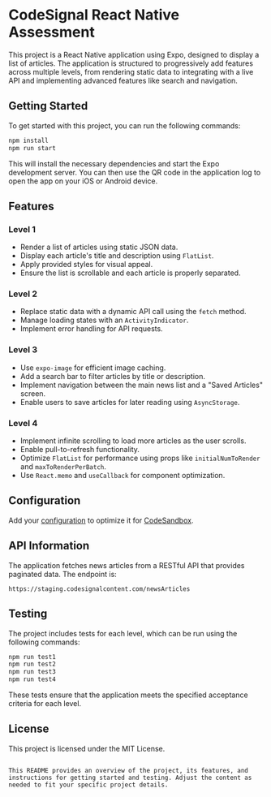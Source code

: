 # CodeSignal React Native Assessment

This project is a React Native application using Expo, designed to display a list of articles. The application is structured to progressively add features across multiple levels, from rendering static data to integrating with a live API and implementing advanced features like search and navigation.

## Getting Started

To get started with this project, you can run the following commands:

```bash
npm install
npm run start
```

This will install the necessary dependencies and start the Expo development server. You can then use the QR code in the application log to open the app on your iOS or Android device.

## Features

### Level 1

- Render a list of articles using static JSON data.
- Display each article's title and description using `FlatList`.
- Apply provided styles for visual appeal.
- Ensure the list is scrollable and each article is properly separated.

### Level 2

- Replace static data with a dynamic API call using the `fetch` method.
- Manage loading states with an `ActivityIndicator`.
- Implement error handling for API requests.

### Level 3

- Use `expo-image` for efficient image caching.
- Add a search bar to filter articles by title or description.
- Implement navigation between the main news list and a "Saved Articles" screen.
- Enable users to save articles for later reading using `AsyncStorage`.

### Level 4

- Implement infinite scrolling to load more articles as the user scrolls.
- Enable pull-to-refresh functionality.
- Optimize `FlatList` for performance using props like `initialNumToRender` and `maxToRenderPerBatch`.
- Use `React.memo` and `useCallback` for component optimization.

## Configuration

Add your [configuration](https://codesandbox.io/docs/projects/learn/setting-up/tasks) to optimize it for [CodeSandbox](https://codesandbox.io/p/dashboard).

## API Information

The application fetches news articles from a RESTful API that provides paginated data. The endpoint is:

```
https://staging.codesignalcontent.com/newsArticles
```

## Testing

The project includes tests for each level, which can be run using the following commands:

```bash
npm run test1
npm run test2
npm run test3
npm run test4
```

These tests ensure that the application meets the specified acceptance criteria for each level.

## License

This project is licensed under the MIT License.
```

This README provides an overview of the project, its features, and instructions for getting started and testing. Adjust the content as needed to fit your specific project details.
